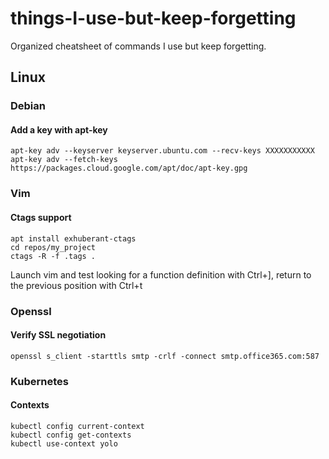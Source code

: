 # things-I-use-but-keep-forgetting
Organized cheatsheet of commands I use but keep forgetting.

## Linux
### Debian
#### Add a key with apt-key
```
apt-key adv --keyserver keyserver.ubuntu.com --recv-keys XXXXXXXXXXX
apt-key adv --fetch-keys https://packages.cloud.google.com/apt/doc/apt-key.gpg
```
### Vim
#### Ctags support
```
apt install exhuberant-ctags
cd repos/my_project
ctags -R -f .tags .
```
Launch vim and test looking for a function definition with Ctrl+], return to the previous position with Ctrl+t

### Openssl
#### Verify SSL negotiation
```
openssl s_client -starttls smtp -crlf -connect smtp.office365.com:587
```
### Kubernetes
#### Contexts
```
kubectl config current-context
kubectl config get-contexts
kubectl use-context yolo
```
